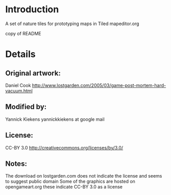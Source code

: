 # Introduction #

A set of nature tiles for prototyping maps in Tiled
mapeditor.org

copy of README


# Details #

## Original artwork: ##

Daniel Cook
http://www.lostgarden.com/2005/03/game-post-mortem-hard-vacuum.html

## Modified by: ##

Yannick Kiekens
yannickkiekens at google mail


## License: ##

CC-BY 3.0
http://creativecommons.org/licenses/by/3.0/



## Notes: ##
The download on lostgarden.com does not indicate the license and seems to suggest public domain
Some of the graphics are hosted on opengameart.org these indicate CC-BY 3.0 as a license